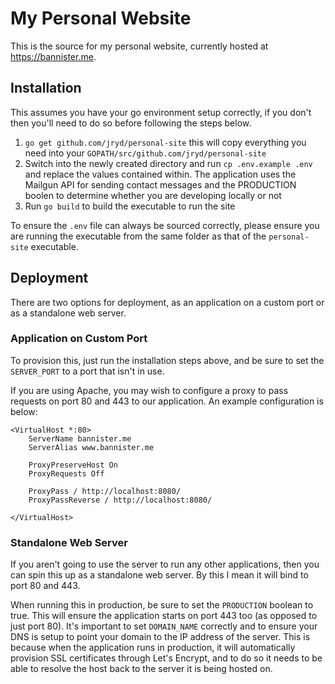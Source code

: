 # My Personal Website

This is the source for my personal website, currently hosted at https://bannister.me.

## Installation

This assumes you have your go environment setup correctly, if you don't then you'll need to do so before following the steps below.

1. `go get github.com/jryd/personal-site` this will copy everything you need into your `GOPATH/src/github.com/jryd/personal-site`
2. Switch into the newly created directory and run `cp .env.example .env` and replace the values contained within. The application uses the Mailgun API for sending contact messages and the PRODUCTION boolen to determine whether you are developing locally or not
3. Run `go build` to build the executable to run the site

To ensure the `.env` file can always be sourced correctly, please ensure you are running the executable from the same folder as that of the `personal-site` executable.

## Deployment

There are two options for deployment, as an application on a custom port or as a standalone web server.

### Application on Custom Port

To provision this, just run the installation steps above, and be sure to set the `SERVER_PORT` to a port that isn't in use.

If you are using Apache, you may wish to configure a proxy to pass requests on port 80 and 443 to our application. An example configuration is below:

```
<VirtualHost *:80>
    ServerName bannister.me
    ServerAlias www.bannister.me

    ProxyPreserveHost On
    ProxyRequests Off

    ProxyPass / http://localhost:8080/
    ProxyPassReverse / http://localhost:8080/

</VirtualHost>
```

### Standalone Web Server

If you aren't going to use the server to run any other applications, then you can spin this up as a standalone web server. By this I mean it will bind to port 80 and 443.

When running this in production, be sure to set the `PRODUCTION` boolean to true. This will ensure the application starts on port 443 too (as opposed to just port 80). It's important to set `DOMAIN_NAME` correctly and to ensure your DNS is setup to point your domain to the IP address of the server. This is because when the application runs in production, it will automatically provision SSL certificates through Let's Encrypt, and to do so it needs to be able to resolve the host back to the server it is being hosted on.